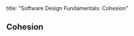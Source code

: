 <frontmatter>
title: "Software Design Fundamentals: Cohesion"
</frontmatter>

<link rel="stylesheet" href="{{baseUrl}}/css/textbook.css">

<div class="website-content">

## Cohesion

<div id="main">

<include src="what/embed.md" boilerplate  />
<include src="how/embed.md" boilerplate  />

</div>

</div>
